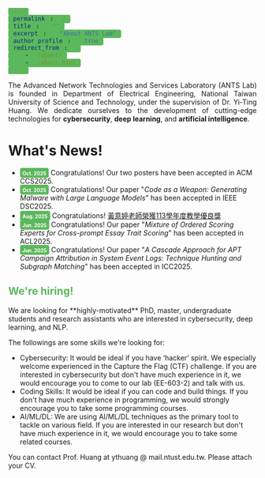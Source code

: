 ```yaml
---
permalink: /
title: ''
excerpt: "About ANTS Lab"
author_profile: true
redirect_from: 
  - /about/
  - /about.html
---
```

<style>
  span{ style="border-width: 3px ;
        width: 150px; height: 30px ;
        padding: 1px 5px 2px 5px;
        text-align: center;
        background-color:#5CB85C;
        border-radius: 4px;
  }
</style>

<p style="text-align: justify; white-space: normal;">The Advanced Network Technologies and Services Laboratory (ANTS Lab) is founded in Department of Electrical Engineering, National Taiwan University of Science and Technology, under the supervision of Dr. Yi-Ting Huang.  We dedicate ourselves to the development of cutting-edge technologies for <b>cybersecurity</b>, <b>deep learning</b>, and <b>artificial intelligence</b>.</p>

# What's News!
<ul>
    <li> <span style="border-width: 3px ; width: 150px; height: 30px ; padding: 1px 5px 2px 5px; text-align: center; background-color:#5CB85C;border-radius: 4px;"><font style="font-weight:bold" color="white" size="1">Oct. 2025</font></span> Congratulations! Our two posters have been accepted in ACM CCS2025.</li>
    <li> <span style="border-width: 3px ; width: 150px; height: 30px ; padding: 1px 5px 2px 5px; text-align: center; background-color:#5CB85C;border-radius: 4px;"><font style="font-weight:bold" color="white" size="1">Oct. 2025</font></span> Congratulations!  Our paper "<i>Code as a Weapon: Generating Malware with Large Language Models</i>" has been accepted in IEEE DSC2025.</li>
    <li> <span style="border-width: 3px ; width: 150px; height: 30px ; padding: 1px 5px 2px 5px; text-align: center; background-color:#5CB85C;border-radius: 4px;"><font style="font-weight:bold" color="white" size="1">Aug. 2025</font></span> Congratulations! <a href="https://www.ee.ntust.edu.tw/p/406-1027-138440,r490.php">黃意婷老師榮獲113學年度教學優良獎</a></li>
    <li> <span style="border-width: 3px ; width: 150px; height: 30px ; padding: 1px 5px 2px 5px; text-align: center; background-color:#5CB85C;border-radius: 4px;"><font style="font-weight:bold" color="white" size="1">Jun. 2025</font></span> Congratulations! Our paper "<i>Mixture of Ordered Scoring Experts for Cross-prompt Essay Trait Scoring</i>" has been accepted in ACL2025.</li>
    <li> <span style="border-width: 3px ; width: 150px; height: 30px ; padding: 1px 5px 2px 5px; text-align: center; background-color:#5CB85C;border-radius: 4px;"><font style="font-weight:bold" color="white" size="1">Jun. 2025</font></span> Congratulations! Our paper "<i>A Cascade Approach for APT Campaign Attribution in System Event Logs: Technique Hunting and Subgraph Matching</i>" has been accepted in ICC2025.</li>
<!-- 
  <li> <span style="border-width: 3px ; width: 150px; height: 30px ; padding: 1px 5px 2px 5px; text-align: center; background-color:#5CB85C;border-radius: 4px;"><font style="font-weight:bold" color="white" size="1">Jul. 2025</font></span> Congratulations! 黃意婷老師指導專題生黃文良錄取大專學生研究計畫</li>
  <li> <span style="border-width: 3px ; width: 150px; height: 30px ; padding: 1px 5px 2px 5px; text-align: center; background-color:#5CB85C;border-radius: 4px;"><font style="font-weight:bold" color="white" size="1">Feb. 2025</font></span> 黃意婷老師指導碩士生楊明翊、林妍汝、沈婉瑛、余仲恩、王新元榮獲<a href="/images/NICS.pdf">113年度建置資安演練場域及攻擊/防禦腳本徵件活動</a>佳作</li>
  <li> <span style="border-width: 3px ; width: 150px; height: 30px ; padding: 1px 5px 2px 5px; text-align: center; background-color:#5CB85C;border-radius: 4px;"><font style="font-weight:bold" color="white" size="1">Dec. 2024</font></span> 黃意婷老師指導專題生陳柔尹、蔡宗嶧、廖冠語榮獲 <a href="/images/NTUST_bachlorcomp.pdf">113學年度電機工程系最佳專題競賽</a>第五名</li>
  <li> <span style="border-width: 3px ; width: 150px; height: 30px ; padding: 1px 5px 2px 5px; text-align: center; background-color:#5CB85C;border-radius: 4px;"><font style="font-weight:bold" color="white" size="1">Oct. 2024</font></span> Congratulations! Our paper has been selected to receive <a href="/images/TANET.png">Best Paper Awards of TANET 2024</a></li>
  <li> <span style="border-width: 3px ; width: 150px; height: 30px ; padding: 1px 5px 2px 5px; text-align: center; background-color:#5CB85C;border-radius: 4px;"><font style="font-weight:bold" color="white" size="1">July 2024</font></span> Congratulations! 黃意婷老師指導專題生陳柔尹錄取大專學生研究計畫</li>

  <li> <span style="border-width: 3px ; width: 150px; height: 30px ; padding: 1px 5px 2px 5px; text-align: center; background-color:#5CB85C;border-radius: 4px;"><font style="font-weight:bold" color="white" size="1">May 2023</font></span>  Prof. Yi-Ting Huang will give a talk at Indo-Taiwan Workshop in Jammu, India. Come to say hi!</li>
  <li> <span style="border-width: 3px ; width: 150px; height: 30px ; padding: 1px 5px 2px 5px; text-align: center; background-color:#5CB85C;border-radius: 4px;"><font style="font-weight:bold" color="white" size="1">Jan. 2023</font></span> Congratulations! Our paper has been selected to receive <a href="https://jise.iis.sinica.edu.tw/pages/jise/index.html#Announcements">the annual best paper award of 2022 by JISE</a>.</li>
  <li> <span style="border-width: 3px ; width: 150px; height: 30px ; padding: 1px 5px 2px 5px; text-align: center; background-color:#5CB85C;border-radius: 4px;"><font style="font-weight:bold" color="white" size="1">Dec. 2022</font></span> Congratulations! 黃意婷老師指導碩士生陳羿琪錄取台電公司111學年度研究所獎學金甄選</li>
  <li> <span style="border-width: 3px ; width: 150px; height: 30px ; padding: 1px 5px 2px 5px; text-align: center; background-color:#5CB85C;border-radius: 4px;"><font style="font-weight:bold" color="white" size="1">Sep. 2022</font></span> Prof. Yi-Ting Huang will give a talk at <a href="https://cyber.ithome.com.tw/2022/speaker-page/473">CYBERSEC2022</a>. Come to say hi!</li> 
-->

</ul>

<h2 style= "color:#5CB85C"> We're hiring!</h2>
We are looking for **highly-motivated** PhD, master, undergraduate students and research assistants who are interested in cybersecurity, deep learning, and NLP.

The followings are some skills we're looking for:

*	Cybersecurity: It would be ideal if you have ‘hacker’ spirit. We especially welcome experienced in the Capture the Flag (CTF) challenge. If you are interested in cybersecurity but don't have much experience in it, we would encourage you to come to our lab (EE-603-2) and talk with us.
*	Coding Skills: It would be ideal if you can code and build things. If you don't have much experience in programming, we would strongly encourage you to take some programming courses. 
*	AI/ML/DL: We are using AI/ML/DL techniques as the primary tool to tackle on various field. If you are interested in our research but don't have much experience in it, we would encourage you to take some related courses.

You can contact Prof. Huang at ythuang @ mail.ntust.edu.tw. Please attach your CV.

